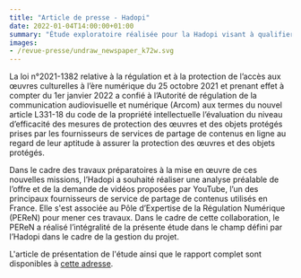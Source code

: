 ```yaml
---
title: "Article de presse - Hadopi"
date: 2022-01-04T14:00:00+01:00
summary: "Étude exploratoire réalisée pour la Hadopi visant à qualifier et quantifier les contenus disponibles sur YouTube"
images:
- /revue-presse/undraw_newspaper_k72w.svg
---
```


La loi n°2021-1382 relative à la régulation et à la protection de l’accès aux œuvres culturelles à l’ère numérique du 25 octobre 2021 et prenant effet à compter du 1er janvier 2022 a confié à l’Autorité de régulation de la communication audiovisuelle et numérique (Arcom) aux termes du nouvel article L331-18 du code de la propriété intellectuelle l’évaluation du niveau d’efficacité des mesures de protection des œuvres et des objets  protégés prises par les fournisseurs de services de partage de contenus en ligne au regard de leur aptitude à assurer la protection des œuvres et des objets protégés.

Dans le cadre des travaux préparatoires à la mise en œuvre de ces nouvelles missions, l’Hadopi a souhaité réaliser une analyse préalable de l’offre et de la demande de vidéos proposées par YouTube, l’un des principaux fournisseurs de service de partage de contenus utilisés en France. Elle s'est associée au Pôle d’Expertise de la Régulation Numérique (PEReN) pour mener ces  travaux. Dans le cadre de cette collaboration, le PEReN a réalisé l’intégralité de la présente étude dans le champ défini par l’Hadopi dans le cadre de la gestion du projet.

L'article de présentation de l'étude ainsi que le rapport complet sont disponibles à [cette adresse](https://hadopi.fr/ressources/etudes/travaux-prealables-mission-evaluation-mesures-techniques-protections-oeuvres-fournisseurs-services-partage-contenus).
